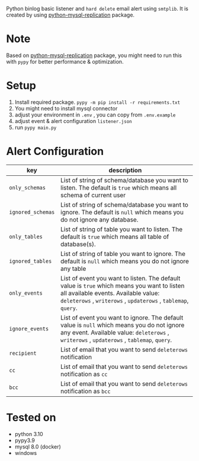 Python binlog basic listener and `hard delete` email alert using `smtplib`. It is created by using [python-mysql-replication](https://github.com/julien-duponchelle/python-mysql-replication) package.

# Note
Based on [python-mysql-replication](https://github.com/julien-duponchelle/python-mysql-replication) package, you might need to run this with `pypy` for better performance & optimization. 

# Setup
1. Install required package. `pypy -m pip install -r requirements.txt`
2. You might need to install mysql connector
3. adjust your environment in `.env` , you can copy from `.env.example`
4. adjust event & alert configuration `listener.json`
5. run `pypy main.py`

# Alert Configuration
| key               | description                                                                                                                                                                                           |
|-------------------|-------------------------------------------------------------------------------------------------------------------------------------------------------------------------------------------------------|
| `only_schemas`    | List of string of schema/database you want to listen.  The default is `true` which means all schema of current user                                                                                   |
| `ignored_schemas` | List of string of schema/database you want to ignore. The default is `null` which means you do not ignore any database.                                                                               |
| `only_tables`     | List of string of table you want to listen. The default is `true` which means all table of database(s).                                                                                               |
| `ignored_tables` | List of string of table you want to ignore. The default is `null` which means you do not ignore any table                                                                                             |
| `only_events`     | List of event you want to listen. The default value is `true` which means you want to listen all available events.  Available value: `deleterows` , `writerows` , `updaterows` , `tablemap`, `query`. |
| `ignore_events`   | List of event you want to ignore. The default value is `null` which means you do not ignore any event.  Available value: `deleterows` , `writerows` , `updaterows` , `tablemap`, `query`.             |
| `recipient`       | List of email that you want to send `deleterows` notification                                                                                                                                         |
| `cc`              | List of email that you want to send `deleterows` notification as `cc`                                                                                                                                 |
| `bcc`             | List of email that you want to send `deleterows` notification as `bcc`      


# Tested on
- python 3.10
- pypy3.9
- mysql 8.0 (docker)
- windows
